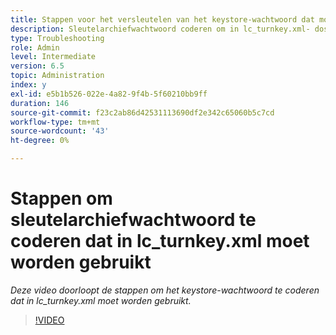 ```yaml
---
title: Stappen voor het versleutelen van het keystore-wachtwoord dat moet worden gebruikt in lc_turnkey.xml
description: Sleutelarchiefwachtwoord coderen om in lc_turnkey.xml- dossier te vormen
type: Troubleshooting
role: Admin
level: Intermediate
version: 6.5
topic: Administration
index: y
exl-id: e5b1b526-022e-4a82-9f4b-5f60210bb9ff
duration: 146
source-git-commit: f23c2ab86d42531113690df2e342c65060b5c7cd
workflow-type: tm+mt
source-wordcount: '43'
ht-degree: 0%

---
```


# Stappen om sleutelarchiefwachtwoord te coderen dat in lc_turnkey.xml moet worden gebruikt

*Deze video doorloopt de stappen om het keystore-wachtwoord te coderen dat in lc_turnkey.xml moet worden gebruikt.*

>[!VIDEO](https://video.tv.adobe.com/v/335538?quality=12&learn=on)
